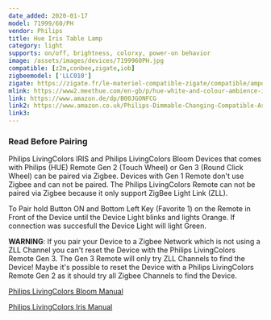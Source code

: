 ```yaml
---
date_added: 2020-01-17
model: 71999/60/PH
vendor: Philips
title: Hue Iris Table Lamp
category: light
supports: on/off, brightness, colorxy, power-on behavior
image: /assets/images/devices/7199960PH.jpg
compatible: [z2m,conbee,zigate,iob]
zigbeemodel: ['LLC010']
zigate: https://zigate.fr/le-materiel-compatible-zigate/compatible/ampoulesconnecteswhiteambiancee27-
mlink: https://www2.meethue.com/en-gb/p/hue-white-and-colour-ambience-iris-table-lamp/7199960PU
link: https://www.amazon.de/dp/B00JGONFCG
link2: https://www.amazon.co.uk/Philips-Dimmable-Changing-Compatible-Assistant/dp/B00IVZZBDC
link3: 
---
```

### Read Before Pairing
Philips LivingColors IRIS and Philips LivingColors Bloom Devices that comes with
Philips (HUE) Remote Gen 2 (Touch Wheel) or Gen 3 (Round Click Wheel) can be paired via Zigbee.
Devices with Gen 1 Remote don't use Zigbee and can not be paired.
The Philips LivingColors Remote can not be paired via Zigbee because it only support ZigBee Light Link (ZLL).

To Pair hold Button ON and Bottom Left Key (Favorite 1) on the Remote in Front of the Device until
the Device Light blinks and lights Orange. If connection was succesfull the Device Light will light Green.

**WARNING**: If you pair your Device to a Zigbee Network which is not using a ZLL Channel
you can't reset the Device with the Philips LivingColors Remote Gen 3.
The Gen 3 Remote will only try ZLL Channels to find the Device! Maybe it's possible to reset
the Device with a Philips LivingColors Remote Gen 2 as it should try all Zigbee Channels to find the Device.

[Philips LivingColors Bloom Manual](https://www.download.p4c.philips.com/files/7/7099760pu/7099760pu_dfu_eng.pdf)

[Philips LivingColors Iris Manual](https://www.download.p4c.philips.com/files/7/7099930ph/7099930ph_dfu_eng.pdf)

